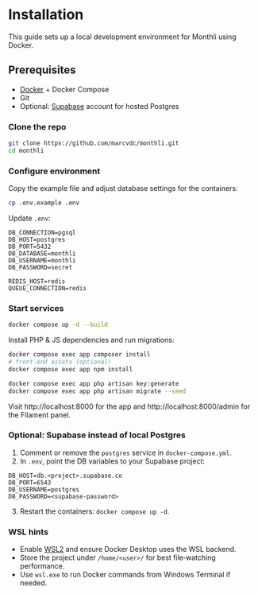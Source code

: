 # Installation

This guide sets up a local development environment for Monthli using Docker.

## Prerequisites
- [Docker](https://www.docker.com/) + Docker Compose
- Git
- Optional: [Supabase](https://supabase.com) account for hosted Postgres

### Clone the repo
```bash
git clone https://github.com/marcvdc/monthli.git
cd monthli
```

### Configure environment
Copy the example file and adjust database settings for the containers:
```bash
cp .env.example .env
```

Update `.env`:
```env
DB_CONNECTION=pgsql
DB_HOST=postgres
DB_PORT=5432
DB_DATABASE=monthli
DB_USERNAME=monthli
DB_PASSWORD=secret

REDIS_HOST=redis
QUEUE_CONNECTION=redis
```

### Start services
```bash
docker compose up -d --build
```

Install PHP & JS dependencies and run migrations:
```bash
docker compose exec app composer install
# front‑end assets (optional)
docker compose exec app npm install

docker compose exec app php artisan key:generate
docker compose exec app php artisan migrate --seed
```

Visit http://localhost:8000 for the app and http://localhost:8000/admin for the Filament panel.

### Optional: Supabase instead of local Postgres
1. Comment or remove the `postgres` service in `docker-compose.yml`.
2. In `.env`, point the DB variables to your Supabase project:
```env
DB_HOST=db.<project>.supabase.co
DB_PORT=6543
DB_USERNAME=postgres
DB_PASSWORD=<supabase-password>
```
3. Restart the containers: `docker compose up -d`.

### WSL hints
- Enable [WSL2](https://learn.microsoft.com/en-us/windows/wsl/install) and ensure Docker Desktop uses the WSL backend.
- Store the project under `/home/<user>/` for best file‑watching performance.
- Use `wsl.exe` to run Docker commands from Windows Terminal if needed.
